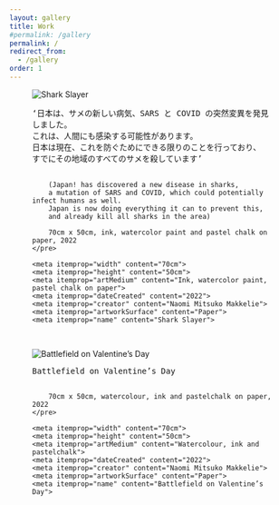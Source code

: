 ```yaml
---
layout: gallery
title: Work
#permalink: /gallery
permalink: /
redirect_from:
  - /gallery
order: 1
---
```


<figure itemscope="" itemtype="https://schema.org/Painting">
  <img src="https://www2.naomimakkelie.nl/assets/img/shark.jpg" alt="Shark Slayer" itemprop="image">

  <figcaption>
    <pre itemprop="description" style="white-space: pre-line;">
        ‘日本は、サメの新しい病気、SARS と COVID の突然変異を発見しました。
        これは、人間にも感染する可能性があります。
        日本は現在、これを防ぐためにできる限りのことを行っており、
        すでにその地域のすべてのサメを殺しています’

        (Japan! has discovered a new disease in sharks,
        a mutation of SARS and COVID, which could potentially infect humans as well.
        Japan is now doing everything it can to prevent this,
        and already kill all sharks in the area)

        70cm x 50cm, ink, watercolor paint and pastel chalk on paper, 2022
    </pre>

    <meta itemprop="width" content="70cm">
    <meta itemprop="height" content="50cm">
    <meta itemprop="artMedium" content="Ink, watercolor paint, pastel chalk on paper">
    <meta itemprop="dateCreated" content="2022">
    <meta itemprop="creator" content="Naomi Mitsuko Makkelie">
    <meta itemprop="artworkSurface" content="Paper">
    <meta itemprop="name" content="Shark Slayer">
  </figcaption>

  <script type="application/ld+json">
  {
    "@context": "https://schema.org",
    "@type": "Painting",
    "name": "Shark Slayer",
    "description": "‘日本は、サメの新しい病気、SARS と COVID の突然変異を発見しました。これは、人間にも感染する可能性があります。日本は現在、これを防ぐためにできる限りのことを行っており、すでにその地域のすべてのサメを殺しています’ (Japan! has discovered a new disease in sharks, a mutation of SARS and COVID, which could potentially infect humans as well. Japan is now doing everything it can to prevent this, and already kill all sharks in the area)",
    "width": "70cm",
    "height": "50cm",
    "artMedium": "Ink, watercolor paint, pastel chalk on paper",
    "dateCreated": "2022",
    "creator": {
      "@type": "Person",
      "name": "Naomi Mitsuko Makkelie"
    },
    "artworkSurface": "Paper",
    "image": "https://www2.naomimakkelie.nl/assets/img/shark.jpg"
  }
  </script>
</figure>
<figure itemscope="" itemtype="https://schema.org/Painting">
  <img src="https://github.com/naomimakkelie-nl/www2.naomimakkelie.nl/assets/62353999/6fa68935-c065-42ce-9b55-ffffdf84e416" alt="Battlefield on Valentine’s Day" itemprop="image">

  <figcaption>
    <pre itemprop="description" style="white-space: pre-line;">
        Battlefield on Valentine’s Day

        70cm x 50cm, watercolour, ink and pastelchalk on paper, 2022
    </pre>

    <meta itemprop="width" content="70cm">
    <meta itemprop="height" content="50cm">
    <meta itemprop="artMedium" content="Watercolour, ink and pastelchalk">
    <meta itemprop="dateCreated" content="2022">
    <meta itemprop="creator" content="Naomi Mitsuko Makkelie">
    <meta itemprop="artworkSurface" content="Paper">
    <meta itemprop="name" content="Battlefield on Valentine’s Day">
  </figcaption>

  <script type="application/ld+json">
  {
    "@context": "https://schema.org",
    "@type": "Painting",
    "name": "Battlefield on Valentine’s Day",
    "description": "Battlefield on Valentine’s Day",
    "width": "70cm",
    "height": "50cm",
    "artMedium": "Watercolour, ink and pastelchalk on paper",
    "dateCreated": "2022",
    "creator": {
      "@type": "Person",
      "name": "Naomi Mitsuko Makkelie"
    },
    "artworkSurface": "Paper",
    "image": "https://github.com/naomimakkelie-nl/www2.naomimakkelie.nl/assets/62353999/6fa68935-c065-42ce-9b55-ffffdf84e416"
  }
  </script>
</figure>
